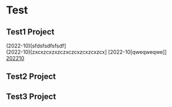 # Test 


## Test1 Project
(2022-10)[sfdsfsdfsfsdf]   
(2022-10)[zxcxzcxzxzczxczcxzcxzcxzcx]
[2022-10[qweqweqwe]]   
[202210](https://www.baidu.com)


## Test2 Project


## Test3 Project
